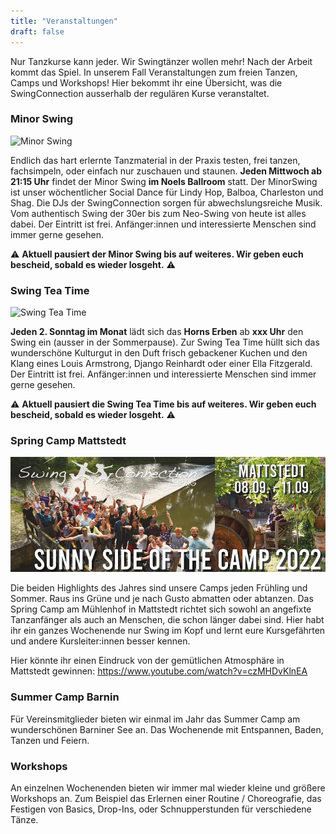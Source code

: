 ```yaml
---
title: "Veranstaltungen"
draft: false
---
```


Nur Tanzkurse kann jeder. Wir Swingtänzer wollen mehr! Nach der Arbeit kommt das Spiel. In unserem Fall Veranstaltungen zum freien Tanzen, Camps und Workshops! Hier bekommt ihr eine Übersicht, was die SwingConnection ausserhalb der regulären Kurse veranstaltet.

### Minor Swing

![Minor Swing](slider_minor_swing.jpg)

Endlich das hart erlernte Tanzmaterial in der Praxis testen, frei tanzen, fachsimpeln, oder einfach nur zuschauen und staunen.
**Jeden Mittwoch ab 21:15 Uhr** findet der Minor Swing **im Noels Ballroom** statt. Der MinorSwing ist unser wöchentlicher Social Dance für Lindy Hop, Balboa, Charleston und Shag. Die DJs der SwingConnection sorgen für abwechslungsreiche Musik. Vom authentisch Swing der 30er bis zum Neo-Swing von heute ist alles dabei. Der Eintritt ist frei. Anfänger:innen und interessierte Menschen sind immer gerne gesehen.

:warning: **Aktuell pausiert der Minor Swing bis auf weiteres. Wir geben euch bescheid, sobald es wieder losgeht.** :warning: 

### Swing Tea Time

![Swing Tea Time](slider_teadance.jpg)

**Jeden 2. Sonntag im Monat** lädt sich das **Horns Erben** ab **xxx Uhr** den Swing ein (ausser in der Sommerpause). Zur Swing Tea Time hüllt sich das wunderschöne Kulturgut in den Duft frisch gebackener Kuchen und den Klang eines Louis Armstrong, Django Reinhardt oder einer Ella Fitzgerald. Der Eintritt ist frei. Anfänger:innen und interessierte Menschen sind immer gerne gesehen.

:warning: **Aktuell pausiert die Swing Tea Time bis auf weiteres. Wir geben euch bescheid, sobald es wieder losgeht.** :warning: 

### Spring Camp Mattstedt

![Spring Camp Mattstedt](slider_mattstedt.jpg)

Die beiden Highlights des Jahres sind unsere Camps jeden Frühling und Sommer. Raus ins Grüne und je nach Gusto abmatten oder abtanzen. Das Spring Camp am Mühlenhof in Mattstedt richtet sich sowohl an angefixte Tanzanfänger als auch an Menschen, die schon länger dabei sind. Hier habt ihr ein ganzes Wochenende nur Swing im Kopf und lernt eure Kursgefährten und andere Kursleiter:innen besser kennen.

Hier könnte ihr einen Eindruck von der gemütlichen Atmosphäre in Mattstedt gewinnen: https://www.youtube.com/watch?v=czMHDvKlnEA

### Summer Camp Barnin

Für Vereinsmitglieder bieten wir einmal im Jahr das Summer Camp am wunderschönen Barniner See an. Das Wochenende mit Entspannen, Baden, Tanzen und Feiern. 

### Workshops

An einzelnen Wochenenden bieten wir immer mal wieder kleine und größere Workshops an. Zum Beispiel das Erlernen einer Routine / Choreografie, das Festigen von Basics, Drop-Ins, oder Schnupperstunden für verschiedene Tänze.

